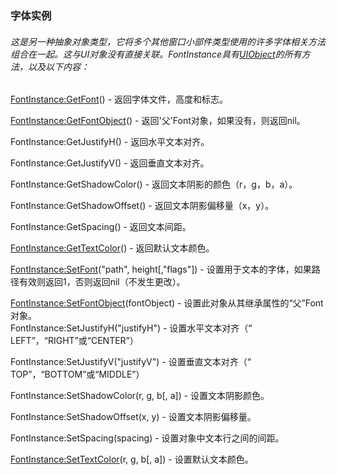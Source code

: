 ### 字体实例

###### 这是另一种抽象对象类型，它将多个其他窗口小部件类型使用的许多字体相关方法组合在一起。这与UI对象没有直接关联。FontInstance具有[UIObject](https://wow.gamepedia.com/Widget_API#UIObject)的所有方法，以及以下内容：

[FontInstance:GetFont](https://wow.gamepedia.com/API_FontInstance_GetFont)\(\) - 返回字体文件，高度和标志。

[FontInstance:GetFontObject](https://wow.gamepedia.com/API_FontInstance_GetFontObject)\(\) - 返回'父'Font对象，如果没有，则返回nil。

FontInstance:GetJustifyH\(\) - 返回水平文本对齐。

FontInstance:GetJustifyV\(\) - 返回垂直文本对齐。

FontInstance:GetShadowColor\(\) - 返回文本阴影的颜色（r，g，b，a）。

FontInstance:GetShadowOffset\(\) - 返回文本阴影偏移量（x，y）。

FontInstance:GetSpacing\(\) - 返回文本间距。

[FontInstance:GetTextColor](https://wow.gamepedia.com/API_FontInstance_GetTextColor)\(\) - 返回默认文本颜色。

[FontInstance:SetFont](https://wow.gamepedia.com/API_FontInstance_SetFont)\("path", height\[,"flags"\]\) - 设置用于文本的字体，如果路径有效则返回1，否则返回nil（不发生更改）。

[FontInstance:SetFontObject](https://wow.gamepedia.com/API_FontInstance_SetFontObject)\(fontObject\) - 设置此对象从其继承属性的“父”Font对象。  
FontInstance:SetJustifyH\("justifyH"\) - 设置水平文本对齐（“​​LEFT”，“RIGHT”或“CENTER”）

FontInstance:SetJustifyV\("justifyV"\) - 设置垂直文本对齐（“​​TOP”，“BOTTOM”或“MIDDLE”）

FontInstance:SetShadowColor\(r, g, b\[, a\]\) - 设置文本阴影颜色。

FontInstance:SetShadowOffset\(x, y\) - 设置文本阴影偏移量。

FontInstance:SetSpacing\(spacing\) - 设置对象中文本行之间的间距。

[FontInstance:SetTextColor](https://wow.gamepedia.com/API_FontInstance_SetTextColor)\(r, g, b\[, a\]\) - 设置默认文本颜色。

